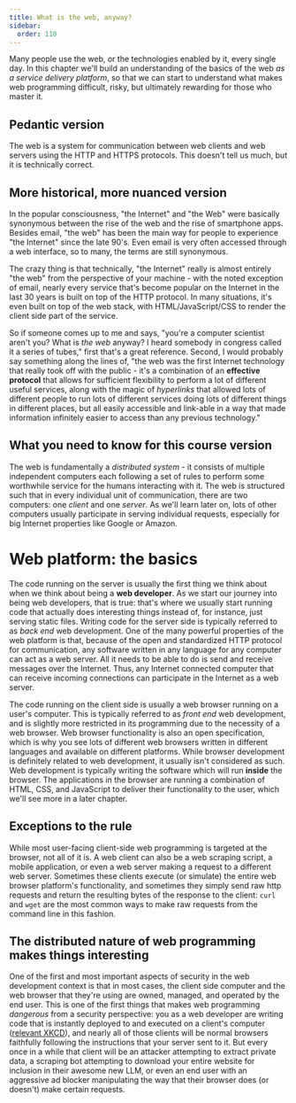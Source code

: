 ```yaml
---
title: What is the web, anyway?
sidebar:
  order: 110
---
```


Many people use the web, or the technologies enabled by it, every single day. In this chapter we'll build an understanding of the basics of the web _as a service delivery platform_, so that we can start to understand what makes web programming difficult, risky, but ultimately rewarding for those who master it.

## Pedantic version

The web is a system for communication between web clients and web servers using the HTTP and HTTPS protocols. This doesn't tell us much, but it is technically correct.

## More historical, more nuanced version

In the popular consciousness, "the Internet" and "the Web" were basically synonymous between the rise of the web and the rise of smartphone apps. Besides email, "the web" has been the main way for people to experience "the Internet" since the late 90's. Even email is very often accessed through a web interface, so to many, the terms are still synonymous.

The crazy thing is that technically, "the Internet" really is almost entirely "the web" from the perspective of your machine - with the noted exception of email, nearly every service that's become popular on the Internet in the last 30 years is built on top of the HTTP protocol. In many situations, it's even built on top of the web stack, with HTML/JavaScript/CSS to render the client side part of the service.

So if someone comes up to me and says, "you're a computer scientist aren't you? What is _the web_ anyway? I heard somebody in congress called it a series of tubes," first that's a great reference. Second, I would probably say something along the lines of, "the web was the first Internet technology that really took off with the public - it's a combination of an **effective protocol** that allows for sufficient flexibility to perform a lot of different useful services, along with the magic of _hyperlinks_ that allowed lots of different people to run lots of different services doing lots of different things in different places, but all easily accessible and link-able in a way that made information infinitely easier to access than any previous technology."

## What you need to know for this course version

The web is fundamentally a _distributed system_ - it consists of multiple independent computers each following a set of rules to perform some worthwhile service for the humans interacting with it. The web is structured such that in every individual unit of communication, there are two computers: one _client_ and one _server_. As we'll learn later on, lots of other computers usually participate in serving individual requests, especially for big Internet properties like Google or Amazon.

# Web platform: the basics

The code running on the server is usually the first thing we think about when we think about being a **web developer**. As we start our journey into being web developers, that is true: that's where we usually start running code that actually does interesting things instead of, for instance, just serving static files. Writing code for the server side is typically referred to as _back end_ web development. One of the many powerful properties of the web platform is that, because of the open and standardized HTTP protocol for communication, any software written in any language for any computer can act as a web server. All it needs to be able to do is send and receive messages over the Internet. Thus, any Internet connected computer that can receive incoming connections can participate in the Internet as a web server.

The code running on the client side is usually a web browser running on a user's computer. This is typically referred to as _front end_ web development, and is slightly more restricted in its programming due to the necessity of a web browser. Web browser functionality is also an open specification, which is why you see lots of different web browsers written in different languages and available on different platforms. While browser development is definitely related to web development, it usually isn't considered as such. Web development is typically writing the software which will run **inside** the browser. The applications in the browser are running a combination of HTML, CSS, and JavaScript to deliver their functionality to the user, which we'll see more in a later chapter.

## Exceptions to the rule

While most user-facing client-side web programming is targeted at the browser, not all of it is. A web client can also be a web scraping script, a mobile application, or even a web server making a request to a different web server. Sometimes these clients execute (or simulate) the entire web browser platform's functionality, and sometimes they simply send raw http requests and return the resulting bytes of the response to the client: `curl` and `wget` are the most common ways to make raw requests from the command line in this fashion.

## The distributed nature of web programming makes things interesting

One of the first and most important aspects of security in the web development context is that in most cases, the client side computer and the web browser that they're using are owned, managed, and operated by the end user. This is one of the first things that makes web programming _dangerous_ from a security perspective: you as a web developer are writing code that is instantly deployed to and executed on a client's computer ([relevant XKCD](https://xkcd.com/1367/)), and nearly all of those clients will be normal browsers faithfully following the instructions that your server sent to it. But every once in a while that client will be an attacker attempting to extract private data, a scraping bot attempting to download your entire website for inclusion in their awesome new LLM, or even an end user with an aggressive ad blocker manipulating the way that their browser does (or doesn't) make certain requests.
